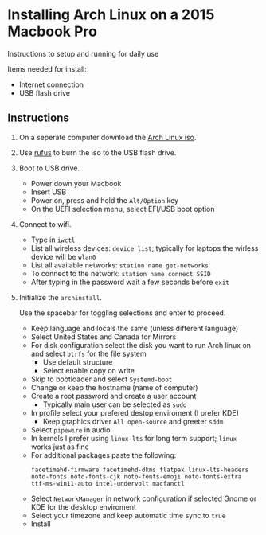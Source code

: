 # Installing Arch Linux on a 2015 Macbook Pro
Instructions to setup and running for daily use

Items needed for install:

   + Internet connection
   + USB flash drive

## Instructions

1. On a seperate computer download the [Arch Linux iso](https://www.archlinux.org/download/).
2. Use [rufus](https://rufus.ie/en/) to burn the iso to the USB flash drive.
3. Boot to USB drive.

   + Power down your Macbook
   + Insert USB
   + Power on, press and hold the `Alt/Option` key
   + On the UEFI selection menu, select EFI/USB boot option
    
4. Connect to wifi.

   + Type in `iwctl`
   + List all wireless devices: `device list`; typically for laptops the wirless device will be `wlan0`
   + List all available networks: `station name get-networks`
   + To connect to the network: `station name connect SSID`
   + After typing in the password wait a few seconds before `exit`
    
5. Initialize the `archinstall`.

   Use the spacebar for toggling selections and enter to proceed.

   + Keep language and locals the same (unless different language)
   + Select United States and Canada for Mirrors
   + For disk configuration select the disk you want to run Arch linux on and select `btrfs` for the file system
     + Use default structure
     + Select enable copy on write
   + Skip to bootloader and select `Systemd-boot`
   + Change or keep the hostname (name of computer)
   + Create a root password and create a user account
     + Typically main user can be selected as `sudo`
   + In profile select your prefered destop enviroment (I prefer KDE)
     + Keep graphics driver `All open-source` and greeter `sddm`
   + Select `pipewire` in audio
   + In kernels I prefer using `linux-lts` for long term support; `linux` works just as fine
   + For additional packages paste the following:
     ```
     facetimehd-firmware facetimehd-dkms flatpak linux-lts-headers noto-fonts noto-fonts-cjk noto-fonts-emoji noto-fonts-extra ttf-ms-win11-auto intel-undervolt macfanctl
     ```
   + Select `NetworkManager` in network configuration if selected Gnome or KDE for the desktop enviroment
   + Select your timezone and keep automatic time sync to `true`
   + Install
